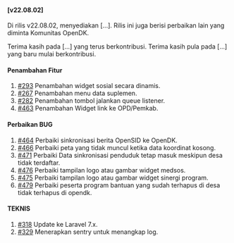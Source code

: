 #### [v22.08.02]

Di rilis v22.08.02, menyediakan [...]. Rilis ini juga berisi perbaikan lain yang diminta Komunitas OpenDK.

Terima kasih pada [...] yang terus berkontribusi. Terima kasih pula pada [...] yang baru mulai berkontribusi.

#### Penambahan Fitur
1. [#293](https://github.com/OpenSID/OpenDK/issues/293) Penambahan widget sosial secara dinamis.
2. [#267](https://github.com/OpenSID/OpenDK/issues/267) Penambahan menu data suplemen.
3. [#282](https://github.com/OpenSID/OpenDK/issues/282) Penambahan tombol jalankan queue listener.
4. [#463](https://github.com/OpenSID/OpenDK/issues/463) Penambahan Widget link ke OPD/Pemkab.

#### Perbaikan BUG
1. [#464](https://github.com/OpenSID/OpenDK/issues/464) Perbaiki sinkronisasi berita OpenSID ke OpenDK.
2. [#466](https://github.com/OpenSID/OpenDK/issues/466) Perbaiki peta yang tidak muncul ketika data koordinat kosong.
3. [#471](https://github.com/OpenSID/OpenDK/issues/471) Perbaiki Data sinkronisasi penduduk tetap masuk meskipun desa tidak terdaftar.
4. [#476](https://github.com/OpenSID/OpenDK/issues/476) Perbaiki tampilan logo atau gambar widget medsos.
5. [#475](https://github.com/OpenSID/OpenDK/issues/475) Perbaiki tampilan logo atau gambar widget sinergi program.
6. [#479](https://github.com/OpenSID/OpenDK/issues/479) Perbaiki peserta program bantuan yang sudah terhapus di desa tidak terhapus di opendk.


#### TEKNIS

1. [#318](https://github.com/OpenSID/OpenDK/pull/318) Update ke Laravel 7.x.
2. [#329](https://github.com/OpenSID/OpenDK/issues/329) Menerapkan sentry untuk menangkap log.
